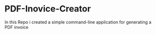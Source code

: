 # PDF-Inovice-Creator
In this Repo i created a simple command-line application for generating a PDF invoice
